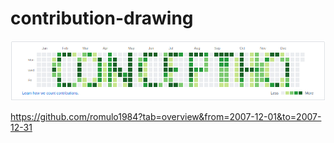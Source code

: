 # contribution-drawing

![Veja a mágina aqui](/printscreen.png)

https://github.com/romulo1984?tab=overview&from=2007-12-01&to=2007-12-31